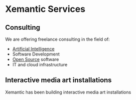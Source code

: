 # Xemantic Services

## Consulting

We are offering freelance consulting in the field of:

- [Artificial Intelligence](../ai/)
- Software Development
- [Open Source](https://github.com/xemantic) software
- IT and cloud infrastructure

## Interactive media art installations

Xemantic has been building interactive media art installations